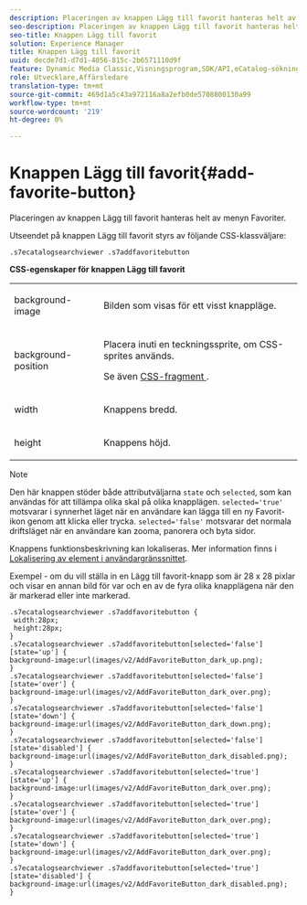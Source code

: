 ```yaml
---
description: Placeringen av knappen Lägg till favorit hanteras helt av menyn Favoriter.
seo-description: Placeringen av knappen Lägg till favorit hanteras helt av menyn Favoriter.
seo-title: Knappen Lägg till favorit
solution: Experience Manager
title: Knappen Lägg till favorit
uuid: decde7d1-d7d1-4056-815c-2b6571110d9f
feature: Dynamic Media Classic,Visningsprogram,SDK/API,eCatalog-sökning
role: Utvecklare,Affärsledare
translation-type: tm+mt
source-git-commit: 469d1a5c43a972116a8a2efb0de5708800130a99
workflow-type: tm+mt
source-wordcount: '219'
ht-degree: 0%

---
```



# Knappen Lägg till favorit{#add-favorite-button}

Placeringen av knappen Lägg till favorit hanteras helt av menyn Favoriter.

<!--<a id="section_061E550C1C1D4DB2BD663A898895B38C"></a>-->

Utseendet på knappen Lägg till favorit styrs av följande CSS-klassväljare:

```
.s7ecatalogsearchviewer .s7addfavoritebutton
```

**CSS-egenskaper för knappen Lägg till favorit**

<table id="table_C48C56E696304C9BAFEE71BA9EA9A174"> 
 <tbody> 
  <tr> 
   <td colname="col1"> <p> <span class="codeph"> background-image  </span> </p> </td> 
   <td colname="col2"> <p> Bilden som visas för ett visst knappläge. </p> </td> 
  </tr> 
  <tr> 
   <td colname="col1"> <p> <span class="codeph"> background-position  </span> </p> </td> 
   <td colname="col2"> <p> Placera inuti en teckningssprite, om CSS-sprites används. </p> <p>Se även <a href="../../../c-html5-s7-aem-asset-viewers/c-html5-ecatsearch-viewer-about/c-html5-ecatsearch-viewer-customizingviewer/c-html5-ecatsearch-viewer-customizingviewer.md#section-9d570f95eb2443aca74c1b02f6e89aff" format="dita" scope="local"> CSS-fragment </a>. </p> </td> 
  </tr> 
  <tr> 
   <td colname="col1"> <p> <span class="codeph"> width </span> </p> </td> 
   <td colname="col2"> <p>Knappens bredd. </p> </td> 
  </tr> 
  <tr> 
   <td colname="col1"> <p> <span class="codeph"> height  </span> </p> </td> 
   <td colname="col2"> <p>Knappens höjd. </p> </td> 
  </tr> 
 </tbody> 
</table>

>[!NOTE]
>
>Den här knappen stöder både attributväljarna `state` och `selected`, som kan användas för att tillämpa olika skal på olika knapplägen. `selected='true'` motsvarar i synnerhet läget när en användare kan lägga till en ny Favorit-ikon genom att klicka eller trycka. `selected='false'` motsvarar det normala driftsläget när en användare kan zooma, panorera och byta sidor.

Knappens funktionsbeskrivning kan lokaliseras. Mer information finns i [Lokalisering av element i användargränssnittet](../../../c-html5-s7-aem-asset-viewers/c-html5-ecatsearch-viewer-about/c-html5-ecatsearch-viewer-localization.md#concept-cbfc39344c494eb7b9f6a272cff0cc74).

Exempel - om du vill ställa in en Lägg till favorit-knapp som är 28 x 28 pixlar och visar en annan bild för var och en av de fyra olika knapplägena när den är markerad eller inte markerad.

```
.s7ecatalogsearchviewer .s7addfavoritebutton { 
 width:28px; 
 height:28px; 
} 
.s7ecatalogsearchviewer .s7addfavoritebutton[selected='false'][state='up'] { 
background-image:url(images/v2/AddFavoriteButton_dark_up.png); 
} 
.s7ecatalogsearchviewer .s7addfavoritebutton[selected='false'][state='over'] { 
background-image:url(images/v2/AddFavoriteButton_dark_over.png); 
} 
.s7ecatalogsearchviewer .s7addfavoritebutton[selected='false'][state='down'] { 
background-image:url(images/v2/AddFavoriteButton_dark_down.png); 
} 
.s7ecatalogsearchviewer .s7addfavoritebutton[selected='false'][state='disabled'] { 
background-image:url(images/v2/AddFavoriteButton_dark_disabled.png); 
} 
.s7ecatalogsearchviewer .s7addfavoritebutton[selected='true'][state='up'] { 
background-image:url(images/v2/AddFavoriteButton_dark_over.png); 
} 
.s7ecatalogsearchviewer .s7addfavoritebutton[selected='true'][state='over'] { 
background-image:url(images/v2/AddFavoriteButton_dark_over.png); 
} 
.s7ecatalogsearchviewer .s7addfavoritebutton[selected='true'][state='down'] { 
background-image:url(images/v2/AddFavoriteButton_dark_over.png); 
} 
.s7ecatalogsearchviewer .s7addfavoritebutton[selected='true'][state='disabled'] { 
background-image:url(images/v2/AddFavoriteButton_dark_disabled.png); 
}
```

